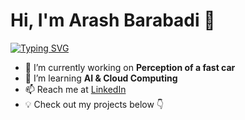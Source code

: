 # Hi, I'm Arash Barabadi  👋  

[![Typing SVG](https://readme-typing-svg.demolab.com/?lines=&nbsp;Autonomous+engineer;&nbsp;Roboticist)](https://git.io/typing-svg)

- 🔭 I’m currently working on **Perception of a fast car**  
- 🌱 I’m learning **AI & Cloud Computing**  
- 📫 Reach me at [LinkedIn](www.linkedin.com/in/arash-barabadi)
- 💡 Check out my projects below 👇  
